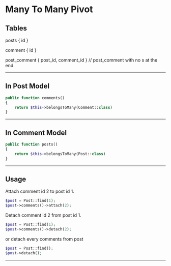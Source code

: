 # Many To Many Pivot

## Tables

posts {
    id
}

comment {
    id
}

post_comment {
    post_id,
    comment_id
}
// post_comment with no s at the end.

---

## In Post Model

```php
public function comments()
{
    return $this->belongsToMany(Comment::class)
}
```
---

## In Comment Model

```php
public function posts()
{
    return $this->belongsToMany(Post::class)
}
```
---

## Usage

Attach comment id 2 to post id 1.

```php
$post = Post::find(1);
$post->comments()->attach(2);
```

Detach comment id 2 from post id 1.

```php
$post = Post::find(1);
$post->comments()->detach(2);
```

or detach every comments from post

```php
$post = Post::find();
$post->detach();
```
---